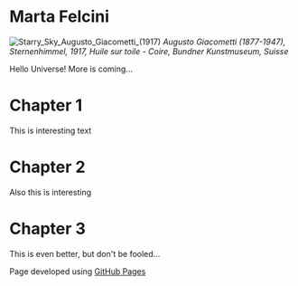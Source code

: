 # Marta Felcini
![Starry_Sky_Augusto_Giacometti_(1917)](https://user-images.githubusercontent.com/39876967/188236115-a7769732-4f78-44a9-95d0-adeeb070aa02.jpg)
*Augusto Giacometti (1877-1947), Sternenhimmel, 1917, Huile sur toile - Coire, Bundner Kunstmuseum, Suisse*

Hello Universe!
More is coming...
# Chapter 1
This is interesting text
# Chapter 2
Also this is interesting
# Chapter 3
This is even better, but don't be fooled...


Page developed using <a href="https://docs.github.com/en/pages/getting-started-with-github-pages/about-github-pages">GitHub Pages</a>
